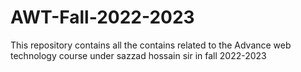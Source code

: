 # AWT-Fall-2022-2023
This repository contains all the contains related to the Advance web technology course under sazzad hossain sir in fall 2022-2023
